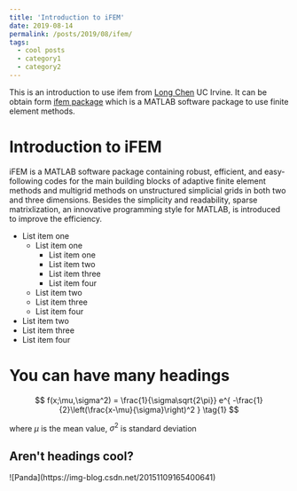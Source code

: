 ```yaml
---
title: 'Introduction to iFEM'
date: 2019-08-14
permalink: /posts/2019/08/ifem/
tags:
  - cool posts
  - category1
  - category2
---
```


This is an introduction to use ifem from [Long Chen](https://www.math.uci.edu/~chenlong/) UC Irvine. It can be obtain form [ifem package](https://www.math.uci.edu/~chenlong/programming.html) which is a MATLAB software package to use finite element methods.


Introduction to iFEM
======
iFEM is a MATLAB software package containing robust, efficient, and easy-following codes for the main building blocks of adaptive finite element methods and multigrid methods on unstructured simplicial grids in both two and three dimensions. Besides the simplicity and readability, sparse matrixlization, an innovative programming style for MATLAB, is introduced to improve the efficiency.

  * List item one 
      * List item one 
          * List item one
          * List item two
          * List item three
          * List item four
      * List item two
      * List item three
      * List item four
  * List item two
  * List item three
  * List item four

You can have many headings
======
$$
f(x;\mu,\sigma^2) = \frac{1}{\sigma\sqrt{2\pi}} e^{ -\frac{1}{2}\left(\frac{x-\mu}{\sigma}\right)^2 } \tag{1}
$$

where $\mu$ is the mean value, $\sigma^2$ is standard deviation

Aren't headings cool?
------
</center>
![Panda](https://img-blog.csdn.net/20151109165400641)
</center>